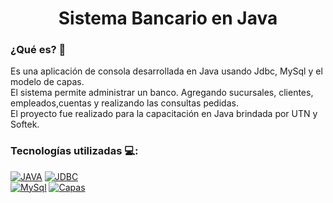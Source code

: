 <h1 align="center">Sistema Bancario en Java</h1>  

<h3>¿Qué es? 🤔</h3>
Es una aplicación de consola desarrollada en Java usando Jdbc, MySql y el modelo de capas.<br>
El sistema permite administrar un banco. Agregando sucursales, clientes, empleados,cuentas y realizando las consultas pedidas.<br>
El proyecto fue realizado para la capacitación en Java brindada por UTN y Softek.
<br>

<h3>Tecnologías utilizadas 💻:</h3>

[![JAVA](https://img.shields.io/badge/Java-orange?style=for-the-badge&logo=java&logoColor=orange&labelColor=black)]()
[![JDBC](https://img.shields.io/badge/JDBC-Java%20DataBase%20Connectivity-blue?style=for-the-badge&color=yellow&labelColor=black)]() 
<br>
[![MySql](https://img.shields.io/badge/MySql-46a3ec?style=for-the-badge&logo=mysql&logoColor=46a3ec&labelColor=black)]() 
[![Capas](https://img.shields.io/badge/Capas-Modelo%20de%20Capas-blue?style=for-the-badge&color=green&labelColor=black)]() 
<br>
